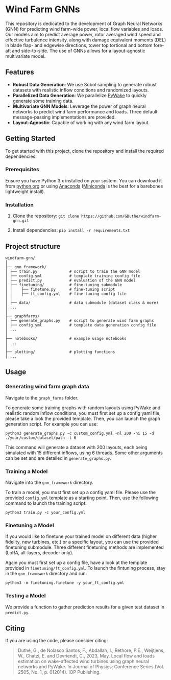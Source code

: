 # Wind Farm GNNs

This repository is dedicated to the development of Graph Neural Networks (GNN) for predicting wind farm-wide power, local flow variables and loads. Our models aim to predict average power, rotor averaged wind speed and effective turbulence intensity, along with damage equivalent moments (DEL) in blade flap- and edgewise directions, tower top tortional and bottom fore-aft and side-to-side. The use of GNNs allows for a layout-agnostic multivariate model.

## Features
- **Robust Data Generation**: We use Sobol sampling to generate robust datasets with realistic inflow conditions and randomized layouts.
- **Parallelized Data Generation**: We parallelize [PyWake](https://topfarm.pages.windenergy.dtu.dk/PyWake/) to quickly generate some training data.
- **Multivariate GNN Models**: Leverage the power of graph neural networks to predict wind farm performance and loads. Three default message-passing implementations are provided.
- **Layout-Agnostic**: Capable of working with any wind farm layout.

## Getting Started

To get started with this project, clone the repository and install the required dependencies.

### Prerequisites

Ensure you have Python 3.x installed on your system. You can download it from [python.org](https://www.python.org/) or using [Anaconda](https://www.anaconda.com/) ([Miniconda](https://docs.anaconda.com/free/miniconda/miniconda-install/) is the best for a barebones lightweight install).

### Installation

1. Clone the repository:
`git clone https://github.com/GDuthe/windfarm-gnn.git`

2. Install dependencies: `pip install -r requirements.txt`

## Project structure
```
windfarm-gnn/
│
├── gnn_framework/
│ ├── train.py              # script to train the GNN model
│ ├── config.yml            # template training config file
│ ├── predict.py            # evaluation of the GNN model
│ ├── finetuning/           # fine-tuning submodule
│ │    ├── finetune.py      # fine-tuning script
│ │    ├── ft_config.yml    # fine-tuning config file
│ │ 
│ ├── data/                 # data submodule (dataset class & more)
│ ...
│
├── graphfarms/
│ ├── generate_graphs.py    # script to generate wind farm graphs
│ ├── config.yml            # template data generation config file
│ ...
│
├── notebooks/              # example usage notebooks
│ ...
│
├── plotting/               # plotting functions
│ ...
```
## Usage

### Generating wind farm graph data

Navigate to the `graph_farms` folder.

To generate some training graphs with random layouts using PyWake and realistic random inflow conditions, you must first set up a config yaml file, please take a look the provided template. Then, you can launch the graph generation script. For example you can use: 

`python3 generate_graphs.py -c custom_config.yml -nl 200 -ni 15 -d ./your/custom/dataset/path -t 6` 

This command will generate a dataset with 200 layouts, each being simulated with 15 different inflows, using 6 threads. Some other arguments can be set and are detailed in `generate_graphs.py`.


### Training a Model

Navigate into the `gnn_framework` directory.

To train a model, you must first set up a config yaml file. Please use the provided `config.yml` template as a starting point. Then, use the following command to launch the training script:

`python3 train.py -c your_config.yml`


### Finetuning a Model

If you would like to finetune your trained model on different data (higher fidelity, new turbines, etc.) or a specific layout, you can use the provided finetuning submodule. Three different finetuning methods are implemented (LoRA, all-layers, decoder only).

Again you must first set up a config file, have a look at the template provided in `finetuning/ft_config.yml`. To launch the fintuning process, stay in the `gnn_framework` directory and run: 

`python3 -m finetuning.finetune -y your_ft_config.yml`

### Testing a Model

We provide a function to gather prediction results for a given test dataset in `predict.py`. 


## Citing

If you are using the code, please consider citing: 

> Duthé, G., de Nolasco Santos, F., Abdallah, I., Réthore, P.É., Weijtjens, W., Chatzi, E. and Devriendt, C., 2023, May. Local flow and loads estimation on wake-affected wind turbines using graph neural networks and PyWake. In Journal of Physics: Conference Series (Vol. 2505, No. 1, p. 012014). IOP Publishing.
